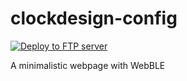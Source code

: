 # clockdesign-config
[![Deploy to FTP server](https://github.com/CLOCKdesign/clockdesign-config/actions/workflows/main.yaml/badge.svg)](https://github.com/CLOCKdesign/clockdesign-config/actions/workflows/main.yaml)

A minimalistic webpage with WebBLE
